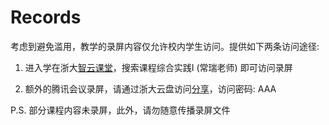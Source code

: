 # Records

考虑到避免滥用，教学的录屏内容仅允许校内学生访问。提供如下两条访问途径:

1. 进入学在浙大[智云课堂](https://classroom.zju.edu.cn/)，搜索课程综合实践Ⅰ (常瑞老师) 即可访问录屏

2. 额外的腾讯会议录屏，请通过浙大云盘访问[分享](https://pan.zju.edu.cn/share/42ee92bd69fc87534cc6335500)，访问密码: AAA

P.S. 部分课程内容未录屏，此外，请勿随意传播录屏文件
